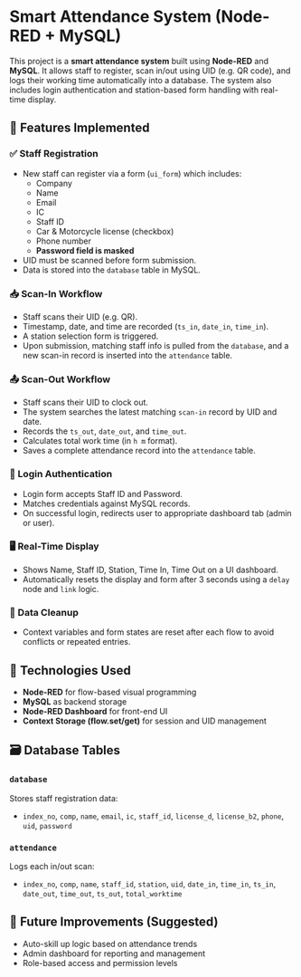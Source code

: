 
# Smart Attendance System (Node-RED + MySQL)

This project is a **smart attendance system** built using **Node-RED** and **MySQL**. It allows staff to register, scan in/out using UID (e.g. QR code), and logs their working time automatically into a database. The system also includes login authentication and station-based form handling with real-time display.

## 🔧 Features Implemented

### ✅ Staff Registration
- New staff can register via a form (`ui_form`) which includes:
  - Company
  - Name
  - Email
  - IC
  - Staff ID
  - Car & Motorcycle license (checkbox)
  - Phone number
  - **Password field is masked**
- UID must be scanned before form submission.
- Data is stored into the `database` table in MySQL.

### 📥 Scan-In Workflow
- Staff scans their UID (e.g. QR).
- Timestamp, date, and time are recorded (`ts_in`, `date_in`, `time_in`).
- A station selection form is triggered.
- Upon submission, matching staff info is pulled from the `database`, and a new scan-in record is inserted into the `attendance` table.

### 📤 Scan-Out Workflow
- Staff scans their UID to clock out.
- The system searches the latest matching `scan-in` record by UID and date.
- Records the `ts_out`, `date_out`, and `time_out`.
- Calculates total work time (in `h m` format).
- Saves a complete attendance record into the `attendance` table.

### 🔐 Login Authentication
- Login form accepts Staff ID and Password.
- Matches credentials against MySQL records.
- On successful login, redirects user to appropriate dashboard tab (admin or user).

### 🖥️ Real-Time Display
- Shows Name, Staff ID, Station, Time In, Time Out on a UI dashboard.
- Automatically resets the display and form after 3 seconds using a `delay` node and `link` logic.

### 🧹 Data Cleanup
- Context variables and form states are reset after each flow to avoid conflicts or repeated entries.

## 📂 Technologies Used

- **Node-RED** for flow-based visual programming
- **MySQL** as backend storage
- **Node-RED Dashboard** for front-end UI
- **Context Storage (flow.set/get)** for session and UID management

## 🗃️ Database Tables

### `database`
Stores staff registration data:
- `index_no`, `comp`, `name`, `email`, `ic`, `staff_id`, `license_d`, `license_b2`, `phone`, `uid`, `password`

### `attendance`
Logs each in/out scan:
- `index_no`, `comp`, `name`, `staff_id`, `station`, `uid`, `date_in`, `time_in`, `ts_in`, `date_out`, `time_out`, `ts_out`, `total_worktime`

## 📌 Future Improvements (Suggested)
- Auto-skill up logic based on attendance trends
- Admin dashboard for reporting and management
- Role-based access and permission levels
